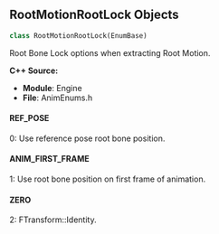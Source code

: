 ## RootMotionRootLock Objects

```python
class RootMotionRootLock(EnumBase)
```

Root Bone Lock options when extracting Root Motion.

**C++ Source:**

- **Module**: Engine
- **File**: AnimEnums.h

<a id="unreal.RootMotionRootLock.REF_POSE"></a>

#### REF_POSE

0: Use reference pose root bone position.

<a id="unreal.RootMotionRootLock.ANIM_FIRST_FRAME"></a>

#### ANIM_FIRST_FRAME

1: Use root bone position on first frame of animation.

<a id="unreal.RootMotionRootLock.ZERO"></a>

#### ZERO

2: FTransform::Identity.

<a id="unreal.AdditiveBasePoseType"></a>